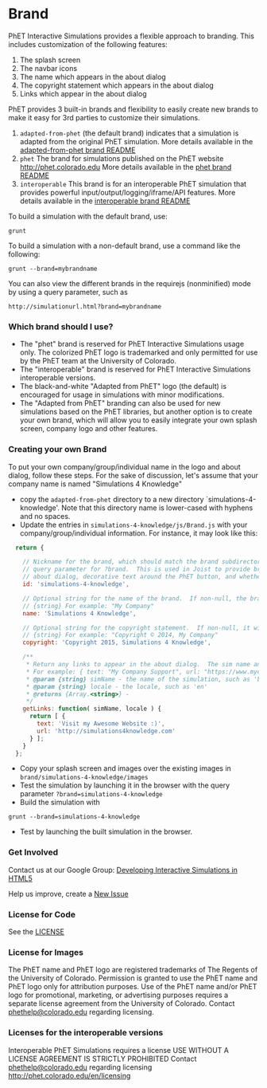 # Brand

PhET Interactive Simulations provides a flexible approach to branding.  This includes customization of the following 
features:

1. The splash screen
2. The navbar icons
3. The name which appears in the about dialog
4. The copyright statement which appears in the about dialog
5. Links which appear in the about dialog

PhET provides 3 built-in brands and flexibility to easily create new brands to make it easy for 3rd parties to 
customize their simulations.

1. `adapted-from-phet` (the default brand) indicates that a simulation is adapted from the original PhET simulation.  More details available in the [adapted-from-phet brand README](adapted-from-phet/README.md)
2. `phet` The brand for simulations published on the PhET website http://phet.colorado.edu More details available in the [phet brand README](phet/README.md)
3. `interoperable` This brand is for an interoperable PhET simulation that provides powerful input/output/logging/iframe/API features. More details available in the [interoperable brand README](interoperable/README.md)

To build a simulation with the default brand, use:
```
grunt
```

To build a simulation with a non-default brand, use a command like the following:
```
grunt --brand=mybrandname
```

You can also view the different brands in the requirejs (nonminified) mode by using a query parameter, such as
```
http://simulationurl.html?brand=mybrandname
```

### Which brand should I use?
* The "phet" brand is reserved for PhET Interactive Simulations usage only.  The colorized PhET logo is trademarked and only permitted for use by the PhET team at the University of Colorado.
* The "interoperable" brand is reserved for PhET Interactive Simulations interoperable versions.
* The black-and-white "Adapted from PhET" logo (the default) is encouraged for usage in simulations with minor modifications.
* The "Adapted from PhET" branding can also be used for new simulations based on the PhET libraries, but another option is to create your own brand, which will allow you to easily integrate your own splash screen, company logo and other features. 

### Creating your own Brand
To put your own company/group/individual name in the logo and about dialog, follow these steps.  For the sake of discussion, let's assume that your company name is named "Simulations 4 Knowledge"

* copy the `adapted-from-phet` directory to a new directory `simulations-4-knowledge'.  Note that this directory name is lower-cased with hyphens and no spaces.
* Update the entries in `simulations-4-knowledge/js/Brand.js` with your company/group/individual information. For instance, it may look like this:
```js
  return {

    // Nickname for the brand, which should match the brand subdirectory name, grunt option for --brand as well as the
    // query parameter for ?brand.  This is used in Joist to provide brand-specific logic, such as what to show in the 
    // about dialog, decorative text around the PhET button, and whether to check for updates.
    id: 'simulations-4-knowledge',

    // Optional string for the name of the brand.  If non-null, the brand name will appear in the top of the about dialog
    // {string} For example: "My Company"
    name: 'Simulations 4 Knowledge',

    // Optional string for the copyright statement.  If non-null, it will appear in the about dialog
    // {string} For example: "Copyright © 2014, My Company"
    copyright: 'Copyright 2015, Simulations 4 Knowledge',

    /**
     * Return any links to appear in the about dialog.  The sim name and locale can be used for customization if desired.
     * For example: { text: "My Company Support", url: "https://www.mycompany.com/support" }
     * @param {string} simName - the name of the simulation, such as 'bending-light'
     * @param {string} locale - the locale, such as 'en'
     * @returns {Array.<string>} -
     */
    getLinks: function( simName, locale ) {
      return [ {
        text: 'Visit my Awesome Website :)',
        url: 'http://simulations4knowledge.com'
      } ];
    }
  };
```
* Copy your splash screen and images over the existing images in `brand/simulations-4-knowledge/images`
* Test the simulation by launching it in the browser with the query parameter `?brand=simulations-4-knowledge`
* Build the simulation with
```
grunt --brand=simulations-4-knowledge
```
* Test by launching the built simulation in the browser.

### Get Involved

Contact us at our Google Group: <a href="http://groups.google.com/forum/#!forum/developing-interactive-simulations-in-html5" target="_blank">Developing Interactive Simulations in HTML5</a>

Help us improve, create a <a href="http://github.com/phetsims/acid-base-solutions/issues/new" target="_blank">New Issue</a>

### License for Code
See the <a href="https://github.com/phetsims/acid-base-solutions/blob/master/LICENSE" target="_blank">LICENSE</a>

### License for Images
The PhET name and PhET logo are registered trademarks of The Regents of the
University of Colorado. Permission is granted to use the PhET name and PhET logo
only for attribution purposes. Use of the PhET name and/or PhET logo for promotional,
marketing, or advertising purposes requires a separate license agreement from the
University of Colorado. Contact phethelp@colorado.edu regarding licensing.

### Licenses for the interoperable versions
Interoperable PhET Simulations requires a license
USE WITHOUT A LICENSE AGREEMENT IS STRICTLY PROHIBITED
Contact phethelp@colorado.edu regarding licensing
http://phet.colorado.edu/en/licensing
